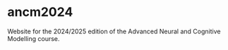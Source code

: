 # ancm2024
Website for the 2024/2025 edition of the Advanced Neural and Cognitive Modelling course. 
